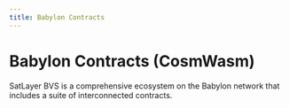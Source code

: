 ```yaml
---
title: Babylon Contracts
---
```


# Babylon Contracts (CosmWasm)

SatLayer BVS is a comprehensive ecosystem on the Babylon network that includes a suite of interconnected contracts.
